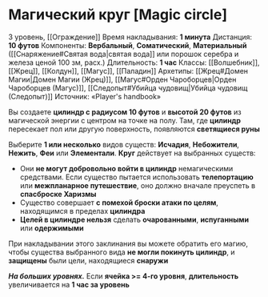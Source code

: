 # Магический круг [Magic circle]
3 уровень, [[Ограждение]]
Время накладывания: **1 минута**
Дистанция: **10 футов**
Компоненты: **Вербальный**, **Соматический**, **Материальный** ([[Снаряжение#Святая вода|святая вода]] или порошок серебра и железа ценой 100 зм, расх.)
Длительность: **1 час**
Классы: [[Волшебник]], [[Жрец]], [[Колдун]], [[Магус]], [[Паладин]]
Архетипы: [[Жрец#Домен Магии|Домен Магии (Жрец)]], [[Магус#Орден Чароборцев|Орден Чароборцев (Магус)]], [[Следопыт#Убийца чудовищ|Убийца чудовищ (Следопыт)]]
Источник: «Player's handbook»

Вы создаете **цилиндр с радиусом 10 футов** и **высотой 20 футов** из магической энергии с центром на точке на полу. Там, где **цилиндр** пересекает пол или другую поверхность, появляются **светящиеся руны**

Выберите **1 или несколько** видов существ: **Исчадия**, **Небожители**, **Нежить**, **Феи** или **Элементали**. **Круг** действует на выбранных существ:

- Они **не могут добровольно войти в цилиндр** немагическими средствами. Если существо пытается использовать **телепортацию** или **межпланарное путешествие**, оно должно вначале преуспеть в **спасброске Харизмы**
- Существо совершает **с помехой броски атаки по целям**, находящимся в пределах **цилиндра**
- **Целей в цилиндре нельзя** сделать **очарованными**, **испуганными** или **одержимыми**

При накладывании этого заклинания вы можете обратить его магию, чтобы существа выбранного вида **не могли покинуть цилиндр**, и **защищены** были цели, находящиеся **снаружи**

**_На больших уровнях._** Если **ячейка >= 4-го уровня**, **длительность** увеличивается на **1 час за уровень**